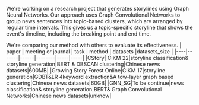 We're working on a research project that generates storylines using Graph Neural Networks. Our approach uses Graph Convolutional Networks to group news sentences into topic-based clusters, which are arranged by regular time intervals. This gives us a topic-specific storyline that shows the event's timeline, including the breaking point and end time.

We're comparing our method with others to evaluate its effectiveness.
| paper | meeting or journal | task | method | datasets |datasets_size |
|----|-------|------|--------|-----|-----|
|CStory| CIKM 22|storyline classification& storyline generation|BERT & DBSCAN clustering|Chinese news datasets|600MB|
|Growing Story Forest Online|CIKM 17|storyline generation|GDBT&LR 4keyword extraction&A tow-layer graph based clustering|Chinese news datasets|60GB|
|GNN_SG|To be continue|news classification& storyline generation|BERT& Graph Convolutional Networks|Chinese news datasets|unknow|
